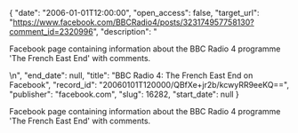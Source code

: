 {
  "date": "2006-01-01T12:00:00", 
  "open_access": false, 
  "target_url": "https://www.facebook.com/BBCRadio4/posts/323174957758130?comment_id=2320996", 
  "description": "<p>Facebook page containing information about the BBC Radio 4 programme 'The French East End' with comments.</p>\n", 
  "end_date": null, 
  "title": "BBC Radio 4: The French East End on Facebook", 
  "record_id": "20060101T120000/QBfXe+jr2b/kcwyRR9eeKQ==", 
  "publisher": "facebook.com", 
  "slug": 16282, 
  "start_date": null
}

<p>Facebook page containing information about the BBC Radio 4 programme 'The French East End' with comments.</p>
